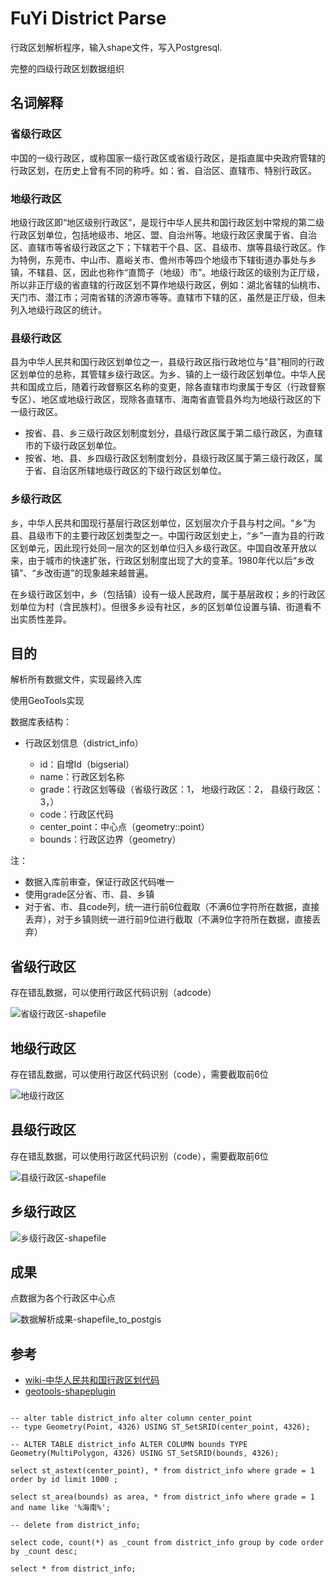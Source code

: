 # FuYi District Parse

行政区划解析程序，输入shape文件，写入Postgresql.

完整的四级行政区划数据组织

## 名词解释

### 省级行政区

中国的一级行政区，或称国家一级行政区或省级行政区，是指直属中央政府管辖的行政区划，在历史上曾有不同的称呼。如：省、自治区、直辖市、特别行政区。

### 地级行政区

地级行政区即“地区级别行政区”，是现行中华人民共和国行政区划中常规的第二级行政区划单位，包括地级市、地区、盟、自治州等。地级行政区隶属于省、自治区、直辖市等省级行政区之下；下辖若干个县、区、县级市、旗等县级行政区。作为特例，东莞市、中山市、嘉峪关市、儋州市等四个地级市下辖街道办事处与乡镇，不辖县、区，因此也称作“直筒子（地级）市”。地级行政区的级别为正厅级，所以非正厅级的省直辖的行政区划不算作地级行政区，例如：湖北省辖的仙桃市、天门市、潜江市；河南省辖的济源市等等。直辖市下辖的区，虽然是正厅级，但未列入地级行政区的统计。

### 县级行政区

县为中华人民共和国行政区划单位之一，县级行政区指行政地位与“县”相同的行政区划单位的总称，其管辖乡级行政区。为乡、镇的上一级行政区划单位。中华人民共和国成立后，随着行政督察区名称的变更，除各直辖市均隶属于专区（行政督察专区）、地区或地级行政区，现除各直辖市、海南省直管县外均为地级行政区的下一级行政区。

- 按省、县、乡三级行政区划制度划分，县级行政区属于第二级行政区，为直辖市的下级行政区划单位。
- 按省、地、县、乡四级行政区划制度划分，县级行政区属于第三级行政区，属于省、自治区所辖地级行政区的下级行政区划单位。

### 乡级行政区

乡，中华人民共和国现行基层行政区划单位，区划层次介于县与村之间。“乡”为县、县级市下的主要行政区划类型之一。中国行政区划史上，“乡”一直为县的行政区划单元，因此现行处同一层次的区划单位归入乡级行政区。中国自改革开放以来，由于城市的快速扩张，行政区划制度出现了大的变革。1980年代以后“乡改镇”、“乡改街道”的现象越来越普遍。

在乡级行政区划中，乡（包括镇）设有一级人民政府，属于基层政权；乡的行政区划单位为村（含民族村）。但很多乡设有社区，乡的区划单位设置与镇、街道看不出实质性差异。

## 目的

解析所有数据文件，实现最终入库

使用GeoTools实现

数据库表结构：

- 行政区划信息（district_info）

  - id：自增Id（bigserial）
  - name：行政区划名称
  - grade：行政区划等级（省级行政区：1， 地级行政区：2， 县级行政区：3，）
  - code：行政区代码
  - center_point：中心点（geometry::point）
  - bounds：行政区边界（geometry）

注：

- 数据入库前审查，保证行政区代码唯一
- 使用grade区分省、市、县、乡镇
- 对于省、市、县code列，统一进行前6位截取（不满6位字符所在数据，直接丢弃），对于乡镇则统一进行前9位进行截取（不满9位字符所在数据，直接丢弃）

## 省级行政区

存在错乱数据，可以使用行政区代码识别（adcode）

![省级行政区-shapefile](https://s3.us-west-2.amazonaws.com/secure.notion-static.com/a761c947-f307-4791-a115-6bc690a96008/Untitled.png?X-Amz-Algorithm=AWS4-HMAC-SHA256&X-Amz-Content-Sha256=UNSIGNED-PAYLOAD&X-Amz-Credential=AKIAT73L2G45EIPT3X45%2F20220116%2Fus-west-2%2Fs3%2Faws4_request&X-Amz-Date=20220116T140057Z&X-Amz-Expires=86400&X-Amz-Signature=70ec28d8b1828d9daeb99fadec49e586b16c8c392fb05b117eb4c388a3b0706e&X-Amz-SignedHeaders=host&response-content-disposition=filename%20%3D%22Untitled.png%22&x-id=GetObject)

## 地级行政区

存在错乱数据，可以使用行政区代码识别（code），需要截取前6位

![地级行政区](https://s3.us-west-2.amazonaws.com/secure.notion-static.com/030f569a-5f95-4d0f-aa98-393347175b9a/Untitled.png?X-Amz-Algorithm=AWS4-HMAC-SHA256&X-Amz-Content-Sha256=UNSIGNED-PAYLOAD&X-Amz-Credential=AKIAT73L2G45EIPT3X45%2F20220116%2Fus-west-2%2Fs3%2Faws4_request&X-Amz-Date=20220116T140243Z&X-Amz-Expires=86400&X-Amz-Signature=95804284a7c913ee44e8186126dd300de3e733c6ae24d06670f83910ff110791&X-Amz-SignedHeaders=host&response-content-disposition=filename%20%3D%22Untitled.png%22&x-id=GetObject)

## 县级行政区

存在错乱数据，可以使用行政区代码识别（code），需要截取前6位

![县级行政区-shapefile](https://s3.us-west-2.amazonaws.com/secure.notion-static.com/22714973-832d-4e1f-b305-7d1c472c5fc0/Untitled.png?X-Amz-Algorithm=AWS4-HMAC-SHA256&X-Amz-Content-Sha256=UNSIGNED-PAYLOAD&X-Amz-Credential=AKIAT73L2G45EIPT3X45%2F20220116%2Fus-west-2%2Fs3%2Faws4_request&X-Amz-Date=20220116T140340Z&X-Amz-Expires=86400&X-Amz-Signature=01f3a171d446afede57815a96796d2abd28089da884944d0adaf405e55453aff&X-Amz-SignedHeaders=host&response-content-disposition=filename%20%3D%22Untitled.png%22&x-id=GetObject)

## 乡级行政区

![乡级行政区-shapefile](https://s3.us-west-2.amazonaws.com/secure.notion-static.com/4b555a5a-2de0-471e-91da-019098daefc1/Untitled.png?X-Amz-Algorithm=AWS4-HMAC-SHA256&X-Amz-Content-Sha256=UNSIGNED-PAYLOAD&X-Amz-Credential=AKIAT73L2G45EIPT3X45%2F20220116%2Fus-west-2%2Fs3%2Faws4_request&X-Amz-Date=20220116T140429Z&X-Amz-Expires=86400&X-Amz-Signature=8ae3cec9129b97174cdf79f403ad9f566b586464e2fef329d86a198734aacb30&X-Amz-SignedHeaders=host&response-content-disposition=filename%20%3D%22Untitled.png%22&x-id=GetObject)

## 成果

点数据为各个行政区中心点

![数据解析成果-shapefile_to_postgis](https://s3.us-west-2.amazonaws.com/secure.notion-static.com/771d9359-e3b7-41a3-991c-f1be1172baff/Untitled.png?X-Amz-Algorithm=AWS4-HMAC-SHA256&X-Amz-Content-Sha256=UNSIGNED-PAYLOAD&X-Amz-Credential=AKIAT73L2G45EIPT3X45%2F20220116%2Fus-west-2%2Fs3%2Faws4_request&X-Amz-Date=20220116T140505Z&X-Amz-Expires=86400&X-Amz-Signature=a39f9df4cff94d1fcbd16e6cb1336ff6c4fc039daa0dd0e5b383bff46f216572&X-Amz-SignedHeaders=host&response-content-disposition=filename%20%3D%22Untitled.png%22&x-id=GetObject)

## 参考

- [wiki-中华人民共和国行政区划代码](https://zh.wikipedia.org/wiki/%E4%B8%AD%E5%8D%8E%E4%BA%BA%E6%B0%91%E5%85%B1%E5%92%8C%E5%9B%BD%E8%A1%8C%E6%94%BF%E5%8C%BA%E5%88%92%E4%BB%A3%E7%A0%81)
- [geotools-shapeplugin](https://zh.wikipedia.org/wiki/%E4%B8%AD%E5%8D%8E%E4%BA%BA%E6%B0%91%E5%85%B1%E5%92%8C%E5%9B%BD%E8%A1%8C%E6%94%BF%E5%8C%BA%E5%88%92%E4%BB%A3%E7%A0%81)

```roomsql

-- alter table district_info alter column center_point 
-- type Geometry(Point, 4326) USING ST_SetSRID(center_point, 4326);

-- ALTER TABLE district_info ALTER COLUMN bounds TYPE Geometry(MultiPolygon, 4326) USING ST_SetSRID(bounds, 4326);

select st_astext(center_point), * from district_info where grade = 1 order by id limit 1000 ;

select st_area(bounds) as area, * from district_info where grade = 1 and name like '%海南%';

-- delete from district_info;

select code, count(*) as _count from district_info group by code order by _count desc;

select * from district_info;
```
